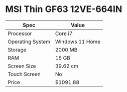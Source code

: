 # MSI Thin GF63 12VE-664IN

| Spec | Value |
|---|---|
| Processor | Core i7 |
| Operating System | Windows 11 Home |
| Storage | 2000 MB |
| RAM | 16 GB |
| Screen Size | 39.62 cm |
| Touch Screen | No |
| Price | $1091.88 |
